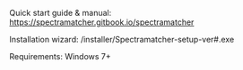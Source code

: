 Quick start guide & manual: https://spectramatcher.gitbook.io/spectramatcher

Installation wizard: /installer/Spectramatcher-setup-ver#.exe

Requirements: Windows 7+
